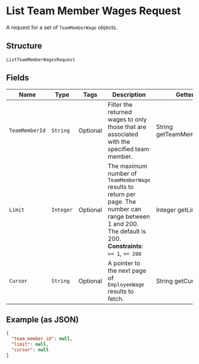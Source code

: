 
# List Team Member Wages Request

A request for a set of `TeamMemberWage` objects.

## Structure

`ListTeamMemberWagesRequest`

## Fields

| Name | Type | Tags | Description | Getter |
|  --- | --- | --- | --- | --- |
| `TeamMemberId` | `String` | Optional | Filter the returned wages to only those that are associated with the<br>specified team member. | String getTeamMemberId() |
| `Limit` | `Integer` | Optional | The maximum number of `TeamMemberWage` results to return per page. The number can range between<br>1 and 200. The default is 200.<br>**Constraints**: `>= 1`, `<= 200` | Integer getLimit() |
| `Cursor` | `String` | Optional | A pointer to the next page of `EmployeeWage` results to fetch. | String getCursor() |

## Example (as JSON)

```json
{
  "team_member_id": null,
  "limit": null,
  "cursor": null
}
```

